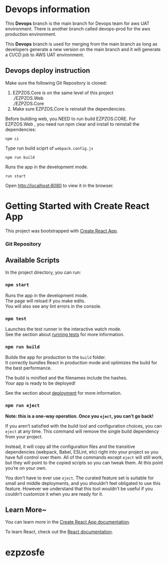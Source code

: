 
# Devops information
This **Devops** branch is the main branch for Devops team for aws UAT environment. There is another branch called devops-prod for the aws production environment. 

This **Devops** branch is used for merging from the main branch as long as developers generate a new version on the main branch and it will generate a CI/CD job to AWS UAT environment. 

## Devops deploy instruction
Make sure the following Git Repository is cloned:

1. EZPZOS.Core is on the same level of this project\
    ./EZPZOS.Web\
    ./EZPZOS.Core
2. Make sure EZPZOS.Core is reinstall the dependencies. 

Before building web, you NEED to run build EZPZOS.CORE.
For EZPZOS.Web , you need run npm clear and install to reinstall the dependencies: 
```console
npm ci 
```

Type run build sciprt of `webpack.config.js`
```
npm run build
```

Runs the app in the development mode. 
```
run start
```
Open [http://localhost:8080](http://localhost:8080) to view it in the browser.

 



# Getting Started with Create React App

This project was bootstrapped with [Create React App](https://github.com/facebook/create-react-app).

### Git Repository



## Available Scripts

In the project directory, you can run:

### `npm start`

Runs the app in the development mode.\
The page will reload if you make edits.\
You will also see any lint errors in the console.

### `npm test`

Launches the test runner in the interactive watch mode.\
See the section about [running tests](https://facebook.github.io/create-react-app/docs/running-tests) for more information.

### `npm run build`

Builds the app for production to the `build` folder.\
It correctly bundles React in production mode and optimizes the build for the best performance.

The build is minified and the filenames include the hashes.\
Your app is ready to be deployed!

See the section about [deployment](https://facebook.github.io/create-react-app/docs/deployment) for more information.

### `npm run eject`

**Note: this is a one-way operation. Once you `eject`, you can’t go back!**

If you aren’t satisfied with the build tool and configuration choices, you can `eject` at any time. This command will remove the single build dependency from your project.

Instead, it will copy all the configuration files and the transitive dependencies (webpack, Babel, ESLint, etc) right into your project so you have full control over them. All of the commands except `eject` will still work, but they will point to the copied scripts so you can tweak them. At this point you’re on your own.

You don’t have to ever use `eject`. The curated feature set is suitable for small and middle deployments, and you shouldn’t feel obligated to use this feature. However we understand that this tool wouldn’t be useful if you couldn’t customize it when you are ready for it.

## Learn More~

You can learn more in the [Create React App documentation](https://facebook.github.io/create-react-app/docs/getting-started).

To learn React, check out the [React documentation](https://reactjs.org/).
# ezpzosfe

